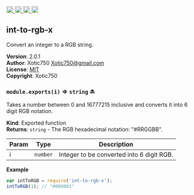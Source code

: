 <a href="https://travis-ci.org/Xotic750/int-to-rgb-x"
   title="Travis status">
<img
   src="https://travis-ci.org/Xotic750/int-to-rgb-x.svg?branch=master"
   alt="Travis status" height="18"/>
</a>
<a href="https://david-dm.org/Xotic750/int-to-rgb-x"
   title="Dependency status">
<img src="https://david-dm.org/Xotic750/int-to-rgb-x.svg"
   alt="Dependency status" height="18"/>
</a>
<a href="https://david-dm.org/Xotic750/int-to-rgb-x#info=devDependencies"
   title="devDependency status">
<img src="https://david-dm.org/Xotic750/int-to-rgb-x/dev-status.svg"
   alt="devDependency status" height="18"/>
</a>
<a href="https://badge.fury.io/js/int-to-rgb-x" title="npm version">
<img src="https://badge.fury.io/js/int-to-rgb-x.svg"
   alt="npm version" height="18"/>
</a>
<a name="module_int-to-rgb-x"></a>

## int-to-rgb-x
Convert an integer to a RGB string.

**Version**: 2.0.1  
**Author**: Xotic750 <Xotic750@gmail.com>  
**License**: [MIT](&lt;https://opensource.org/licenses/MIT&gt;)  
**Copyright**: Xotic750  
<a name="exp_module_int-to-rgb-x--module.exports"></a>

### `module.exports(i)` ⇒ <code>string</code> ⏏
Takes a number between 0 and 16777215 inclusive and converts it
into 6 digit RGB notation.

**Kind**: Exported function  
**Returns**: <code>string</code> - The RGB hexadecimal notation: "#RRGGBB".  

| Param | Type | Description |
| --- | --- | --- |
| i | <code>number</code> | Integer to be converted into 6 digit RGB. |

**Example**  
```js
var intToRGB = require('int-to-rgb-x');
intToRGB(1); // "#000001"
```
